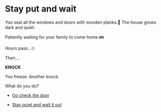# Stay put and wait

You seal all the windows and doors with wooden planks.🔨
The house grows dark and quiet.

Patiently waiting for your family to come home.👪

Hours pass...⏲

Then….

**KNOCK**

You freeze. Another knock.

What do you do?

- [Go check the door](./scene5B.md)

- [Stay quiet and wait it out](./scene5C.md)
